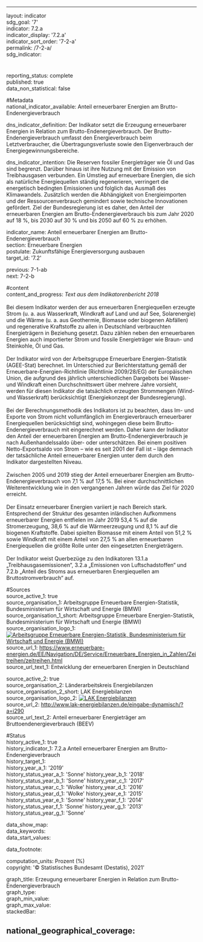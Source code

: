 ---

layout: indicator    
sdg_goal: '7'    
indicator: 7.2.a    
indicator_display: '7.2.a'    
indicator_sort_order: '7-2-a'    
permalink: /7-2-a/    
sdg_indicator:     

#    
reporting_status: complete    
published: true    
data_non_statistical: false    


#Metadata    
national_indicator_available: Anteil erneuerbarer Energien am Brutto-Endenergieverbrauch    
    
dns_indicator_definition: Der Indikator setzt die Erzeugung erneuerbarer Energien in Relation zum Brutto-Endenergieverbrauch. Der Brutto-Endenergieverbrauch umfasst den Energieverbrauch beim Letztverbraucher, die Übertragungsverluste sowie den Eigenverbrauch der Energiegewinnungsbereiche.    
    
dns_indicator_intention: Die Reserven fossiler Energieträger wie Öl und Gas sind begrenzt. Darüber hinaus ist ihre Nutzung mit der Emission von Treibhausgasen verbunden. Ein Umstieg auf erneuerbare Energien, die sich als natürliche Energiequellen ständig regenerieren, verringert die energetisch bedingten Emissionen und folglich das Ausmaß des Klimawandels. Zusätzlich werden die Abhängigkeit von Energieimporten und der Ressourcenverbrauch gemindert sowie technische Innovationen gefördert. Ziel der Bundesregierung ist es daher, den Anteil der erneuerbaren Energien am Brutto-Endenergieverbrauch bis zum Jahr 2020 auf 18 %, bis 2030 auf 30 % und bis 2050 auf 60 % zu erhöhen.<br>    
    
indicator_name: Anteil erneuerbarer Energien am Brutto-Endenergieverbrauch    
section: Erneuerbare Energien    
postulate: Zukunftsfähige Energieversorgung ausbauen    
target_id: '7.2'    
    
previous: 7-1-ab    
next: 7-2-b    
    
#content    
content_and_progress: <i> Text aus dem Indikatorenbericht 2018</i><br><br>Bei diesem Indikator werden der aus erneuerbaren Energiequellen erzeugte Strom (u. a. aus Wasserkraft, Windkraft auf Land und auf See, Solarenergie) und die Wärme (u. a. aus Geothermie, Biomasse oder biogenen Abfällen) und regenerative Kraftstoffe zu allen in Deutschland verbrauchten Energieträgern in Beziehung gesetzt. Dazu zählen neben den erneuerbaren Energien auch importierter Strom und fossile Energieträger wie Braun- und Steinkohle, Öl und Gas.<br><br>Der Indikator wird von der Arbeitsgruppe Erneuerbare Energien-Statistik (AGEE-Stat) berechnet. Im Unterschied zur Berichterstattung gemäß der Erneuerbare-Energien-Richtlinie (Richtlinie 2009/28/EG) der Europäischen Union, die aufgrund des jährlich unterschiedlichen Dargebots bei Wasser- und Windkraft einen Durchschnittswert über mehrere Jahre vorsieht, werden für diesen Indikator die tatsächlich erzeugten Strommengen (Wind- und Wasserkraft) berücksichtigt (Energiekonzept der Bundesregierung).<br><br>Bei der Berechnungsmethodik des Indikators ist zu beachten, dass Im- und Exporte von Strom nicht vollumfänglich im Energieverbrauch erneuerbarer Energiequellen berücksichtigt sind, wohingegen diese beim Brutto-Endenergieverbrauch mit eingerechnet werden. Daher kann der Indikator den Anteil der erneuerbaren Energien am Brutto-Endenergieverbrauch je nach Außenhandelssaldo über- oder unterschätzen. Bei einem positiven Netto-Exportsaldo von Strom – wie es seit 2001 der Fall ist – läge demnach der tatsächliche Anteil erneuerbarer Energien unter dem durch den Indikator dargestellten Niveau.<br><br>Zwischen 2005 und 2019 stieg der Anteil erneuerbarer Energien am Brutto-Endenergieverbrauch von 7,1 % auf 17,5 %. Bei einer durchschnittlichen Weiterentwicklung wie in den vergangenen Jahren würde das Ziel für 2020 erreicht.<br><br>Der Einsatz erneuerbarer Energien variiert je nach Bereich stark. Entsprechend der Struktur des gesamten inländischen Aufkommens erneuerbarer Energien entfielen im Jahr 2019 53,4 % auf die Stromerzeugung, 38,6 % auf die Wärmeerzeugung und 8,1 % auf die biogenen Kraftstoffe. Dabei spielten Biomasse mit einem Anteil von 51,2 % sowie Windkraft mit einem Anteil von 27,5 % an allen erneuerbaren Energiequellen die größte Rolle unter den eingesetzten Energieträgern.<br><br>Der Indikator weist Querbezüge zu den Indikatoren 13.1.a „Treibhausgasemissionen“, 3.2.a „Emissionen von Luftschadstoffen“ und 7.2.b „Anteil des Stroms aus erneuerbaren Energiequellen am Bruttostromverbrauch“ auf.<br>    
    
#Sources    
source_active_1: true                
source_organisation_1: Arbeitsgruppe Erneuerbare Energien-Statistik, Bundesministerium für Wirtschaft und Energie (BMWI)                
source_organisation_1_short: Arbeitsgruppe Erneuerbare Energien-Statistik, Bundesministerium für Wirtschaft und Energie (BMWI)                
source_organisation_logo_1: <a href="https://www.erneuerbare-energien.de/EE/Navigation/DE/Service/Erneuerbare_Energien_in_Zahlen/Arbeitsgruppe/arbeitsgruppe_ee.html"><img src="https://g205sdgs.github.io/sdg-indicators/public/logos/ageestat.png" alt=" Arbeitsgruppe Erneuerbare Energien-Statistik, Bundesministerium für Wirtschaft und Energie (BMWI)" title="Klicken Sie hier um zu der Homepage der Organisation zu gelangen" /></a>                
source_url_1: https://www.erneuerbare-energien.de/EE/Navigation/DE/Service/Erneuerbare_Energien_in_Zahlen/Zeitreihen/zeitreihen.html                    
source_url_text_1: Entwicklung der erneuerbaren Energien in Deutschland                    

source_active_2: true                
source_organisation_2: Länderarbeitskreis Energiebilanzen                
source_organisation_2_short: LAK Energiebilanzen                
source_organisation_logo_2: <a href="http://www.lak-energiebilanzen.de/"><img src="https://g205sdgs.github.io/sdg-indicators/public/logos/lakeb.png" alt=" LAK Energiebilanzen" title="Klicken Sie hier um zu der Homepage der Organisation zu gelangen" /></a>                
source_url_2: http://www.lak-energiebilanzen.de/eingabe-dynamisch/?a=i290                    
source_url_text_2: Anteil erneuerbarer Energieträger am Bruttoendenergieverbrauch (BEEV)                    
    
#Status    
history_active_1: true                
history_indicator_1: 7.2.a Anteil erneuerbarer Energien am Brutto-Endenergieverbrauch                
history_target_1:  
history_year_a_1: '2019'                        
history_status_year_a_1: 'Sonne'
history_year_b_1: '2018'                        
history_status_year_b_1: 'Sonne'
history_year_c_1: '2017'                        
history_status_year_c_1: 'Wolke'
history_year_d_1: '2016'                        
history_status_year_d_1: 'Wolke'
history_year_e_1: '2015'                        
history_status_year_e_1: 'Sonne'
history_year_f_1: '2014'                        
history_status_year_f_1: 'Sonne'
history_year_g_1: '2013'                        
history_status_year_g_1: 'Sonne'    

data_show_map:     
data_keywords:    
data_start_values:     
    
data_footnote:     
    
computation_units: Prozent (%)    
copyright: '&copy; Statistisches Bundesamt (Destatis), 2021'
    
graph_title: Erzeugung erneuerbarer Energien in Relation zum Brutto-Endenergieverbrauch    
graph_type:     
graph_min_value:     
graph_max_value:     
stackedBar:    

national_geographical_coverage:     
---    